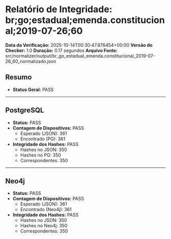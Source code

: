 # Relatório de Integridade: br;go;estadual;emenda.constitucional;2019-07-26;60

**Data da Verificação:** 2025-10-14T00:30:47.876454+00:00
**Versão do Checker:** 1.0
**Duração:** 0.17 segundos
**Arquivo Fonte:** src/normalizer/output/br_go_estadual_emenda.constitucional_2019-07-26_60_normalizado.json

## Resumo
* **Status Geral:** PASS

---

## PostgreSQL
* **Status:** PASS
* **Contagem de Dispositivos:** PASS
  * Esperado (JSON): 361
  * Encontrado (PG): 361
* **Integridade dos Hashes:** PASS
  * Hashes no JSON: 350
  * Hashes no PG: 350
  * Correspondentes: 350

---

## Neo4j
* **Status:** PASS
* **Contagem de Dispositivos:** PASS
  * Esperado (JSON): 361
  * Encontrado (Neo4j): 361
* **Integridade dos Hashes:** PASS
  * Hashes no JSON: 350
  * Hashes no Neo4j: 350
  * Correspondentes: 350
